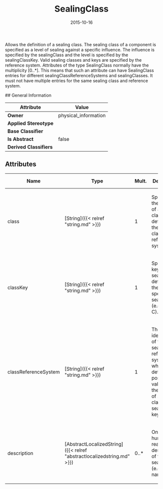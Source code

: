 ﻿---
title: SealingClass
toc: false
type: specs
date: "2015-10-16"
draft: false
specification: VEC
version: 1.1.2
documentType: "Recommendation"
elementType: Class
classes:
  - SealingClass
menu_name: vec-1.1.2
---
<p>Allows the definition of a sealing class. The sealing class of a component is specified as a level of sealing against a specific influence. The influence is specified by the sealingClass and the level is specified by the sealingClassKey. Valid sealing classes and keys are specified by the reference system. Attributes of the type SealingClass normally have the multiplicity [0..*]. This means that such an attribute can have SealingClass entries for different sealingClassReferenceSystems and sealingClasses. It must not have multiple entries for the same sealing class and reference system.  </p>
## General Information

| Attribute               | Value |
|-------------------------|-------|
| **Owner**               | physical_information |
| **Applied Stereotype**  |   |
| **Base Classifier**     |   |
| **Is Abstract**         | false |
| **Derived Classifiers** |   |

## Attributes
|  Name  |  Type  |  Mult.  |  Description  |  Owning Classifier  |
|--------|--------|---------|---------------|--------------|
|class | [String]({{< relref "string.md" >}}) | 1 | <p> Specifies the identifier of a sealing class defined by the sealing class reference system.      </p> | [SealingClass]({{< relref "sealingclass.md" >}}) |
|classKey | [String]({{< relref "string.md" >}}) | 1 | <p> Specifies a key for the sealing level defined in the specified sealing class (e.g. A, B, C).      </p> | [SealingClass]({{< relref "sealingclass.md" >}}) |
|classReferenceSystem | [String]({{< relref "string.md" >}}) | 1 | <p> The identification of the sealing class reference system, which is defining possible values and the semantic of sealing classes and sealing class keys.      </p> | [SealingClass]({{< relref "sealingclass.md" >}}) |
|description | [AbstractLocalizedString]({{< relref "abstractlocalizedstring.md" >}}) | 0..* | <p>On optional human readable description of the sealing class (e.g. the name).  </p> | [SealingClass]({{< relref "sealingclass.md" >}}) |

